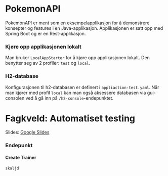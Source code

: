 # PokemonAPI

PokemonAPI er ment som en eksempelapplikasjon for å demonstrere konsepter og features i en Java-applikasjon.
Applikasjonen er satt opp med Spring Boot og er en Rest-applikasjon.

### Kjøre opp applikasjonen lokalt
Man bruker `LocalAppStarter` for å kjøre opp applikasjonen lokalt.
Den benytter seg av 2 profiler: `test` og `local`.

### H2-database
Konfigurasjonen til h2-databasen er definert i ``appliaction-test.yaml``.
Når man kjører med profil ``local`` kan man også aksessere databasen via
gui-consolen ved å gå inn på ``/h2-console``-endepunktet.

# Fagkveld: Automatiset testing
Slides: [Google Slides](https://docs.google.com/presentation/d/1WEz59x_tzP7-5coKk1Zuu_tbVVdcUwluLvdlCZUNzMw/edit?usp=sharing)

### Endepunkt

#### Create Trainer
```
skaljd
```